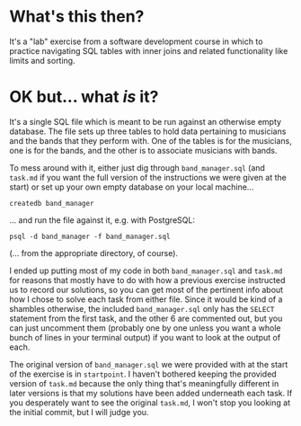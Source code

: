 # What's this then?

It's a "lab" exercise from a software development course in which to practice navigating SQL tables with inner joins and related functionality like limits and sorting.

# OK but... what _is_ it?

It's a single SQL file which is meant to be run against an otherwise empty database. The file sets up three tables to hold data pertaining to musicians and the bands that they perform with. One of the tables is for the musicians, one is for the bands, and the other is to associate musicians with bands.

To mess around with it, either just dig through `band_manager.sql` (and `task.md` if you want the full version of the instructions we were given at the start) or set up your own empty database on your local machine...
```
createdb band_manager
```
... and run the file against it, e.g. with PostgreSQL:
```
psql -d band_manager -f band_manager.sql
```
(... from the appropriate directory, of course).

I ended up putting most of my code in both `band_manager.sql` and `task.md` for reasons that mostly have to do with how a previous exercise instructed us to record our solutions, so you can get most of the pertinent info about how I chose to solve each task from either file. Since it would be kind of a shambles otherwise, the included `band_manager.sql` only has the `SELECT` statement from the first task, and the other 6 are commented out, but you can just uncomment them (probably one by one unless you want a whole bunch of lines in your terminal output) if you want to look at the output of each.

The original version of `band_manager.sql` we were provided with at the start of the exercise is in `startpoint`. I haven't bothered keeping the provided version of `task.md` because the only thing that's meaningfully different in later versions is that my solutions have been added underneath each task. If you desperately want to see the original `task.md`, I won't stop you looking at the initial commit, but I will judge you.
